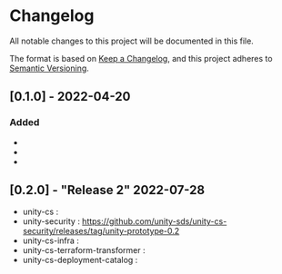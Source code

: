 # Changelog

All notable changes to this project will be documented in this file.

The format is based on [Keep a Changelog](https://keepachangelog.com/en/1.0.0/),
and this project adheres to [Semantic Versioning](https://semver.org/spec/v2.0.0.html).

## [0.1.0] - 2022-04-20

### Added 

- 
-
-

## [0.2.0] - "Release 2" 2022-07-28

- unity-cs :
- unity-security :  https://github.com/unity-sds/unity-cs-security/releases/tag/unity-prototype-0.2 
- unity-cs-infra :
- unity-cs-terraform-transformer :
- unity-cs-deployment-catalog :
